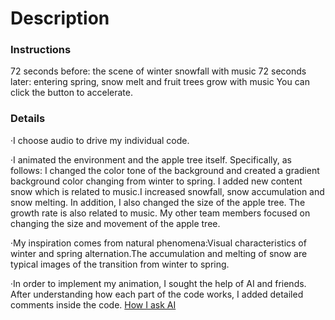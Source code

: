 # Description

### Instructions
72 seconds before: the scene of winter snowfall with music 
72 seconds later: entering spring, snow melt and fruit trees grow with music
You can click the button to accelerate.

### Details
·I choose audio to drive my individual code.

·I animated the environment and the apple tree itself. Specifically, as follows:
I changed the color tone of the background and created a gradient background color changing from winter to spring.
I added new content snow which is related to music.I increased snowfall, snow accumulation and snow melting.
In addition, I also changed the size of the apple tree. The growth rate is also related to music.
My other team members focused on changing the size and movement of the apple tree.

·My inspiration comes from natural phenomena:Visual characteristics of winter and spring alternation.The accumulation and melting of snow are typical images of the transition from winter to spring.

·In order to implement my animation, I sought the help of AI and friends. After understanding how each part of the code works, I added detailed comments inside the code.
[How I ask AI](https://chatgpt.com/c/684a8398-c4e8-800e-9cd6-12298863636c)